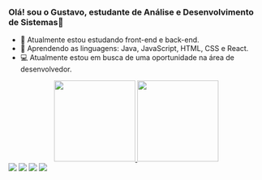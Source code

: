 ### Olá! sou o Gustavo, estudante de Análise e Desenvolvimento de Sistemas👋

- 🔭 Atualmente estou estudando front-end e back-end.
- 🌱 Aprendendo as linguagens: Java, JavaScript, HTML, CSS e React.
- 💻 Atualmente estou em busca de uma oportunidade na área de desenvolvedor. 

<div align="center">
  <a href="https://github.com/GustavoRSSBr">
  <img height="160em" src="https://github-readme-stats.vercel.app/api?username=GustavoRSSBr&show_icons=true&theme=dark&include_all_commits=true&count_private=true"/>
  <img height="160em" src="https://github-readme-stats.vercel.app/api/top-langs/?username=GustavoRSSBr&layout=compact&langs_count=7&theme=dark"/>
</div>
  <div> 
  <a href="https://www.youtube.com/channel/UCWRI_bTaIvD3cK4wLdyxlig/featured" target="_blank"><img src="https://img.shields.io/badge/YouTube-FF0000?style=for-the-badge&logo=youtube&logoColor=white" target="_blank"></a>
  <a href="https://www.instagram.com/gustavo_rssbr/" target="_blank"><img src="https://img.shields.io/badge/-Instagram-%23E4405F?style=for-the-badge&logo=instagram&logoColor=white" target="_blank"></a>
  <a href = "mailto:gustavo.rodriguesssbr@gmail.com"><img src="https://img.shields.io/badge/-Gmail-%23333?style=for-the-badge&logo=gmail&logoColor=white" target="_blank"></a>
  <a href="https://www.linkedin.com/in/gustavo-rodrigues-443b641a4/" target="_blank"><img src="https://img.shields.io/badge/-LinkedIn-%230077B5?style=for-the-badge&logo=linkedin&logoColor=white" target="_blank"></a> 
</div>
